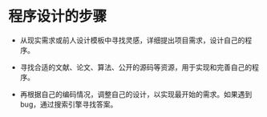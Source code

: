 # 程序设计的步骤

  + 从现实需求或前人设计模板中寻找灵感，详细提出项目需求，设计自己的程序。

  + 寻找合适的文献、论文、算法、公开的源码等资源，用于实现和完善自己的程序。

  + 再根据自己的编码情况，调整自己的设计，以实现最开始的需求。如果遇到bug，通过搜索引擎寻找答案。
